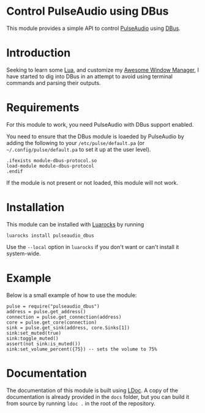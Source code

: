 # Control PulseAudio using DBus

This module provides a simple API to control
[PulseAudio](https://www.freedesktop.org/wiki/Software/PulseAudio/)
using [DBus](http://dbus.freedesktop.org/).

# Introduction

Seeking to learn some [Lua](http://www.lua.org), and customize my
[Awesome Window Manager](https://awesomewm.org), I have started to dig into
DBus in an attempt to avoid using terminal commands and parsing their outputs.

# Requirements

For this module to work, you need PulseAudio with DBus support enabled.

You need to ensure that the DBus module is loaeded by PulseAudio by adding the
following to your `/etc/pulse/default.pa` (or `~/.config/pulse/default.pa` to
set it up at the user level).

    .ifexists module-dbus-protocol.so
    load-module module-dbus-protocol
    .endif

If the module is not present or not loaded, this module will not work.

# Installation

This module can be installed with [Luarocks](http://luarocks.org/) by running

    luarocks install pulseaudio_dbus

Use the `--local` option in `luarocks` if you don't want or can't install it
system-wide.

# Example

Below is a small example of how to use the module:

    pulse = require("pulseaudio_dbus")
    address = pulse.get_address()
    connection = pulse.get_connection(address)
    core = pulse.get_core(connection)
    sink = pulse.get_sink(address, core.Sinks[1])
    sink:set_muted(true)
    sink:toggle_muted()
    assert(not sink:is_muted())
    sink:set_volume_percent({75}) -- sets the volume to 75%

# Documentation

The documentation of this module is built using [LDoc](https://stevedonovan.github.io/ldoc/).
A copy of the documentation is already provided in the `docs` folder,
but you can build it from source by running `ldoc .` in the root of the repository.
